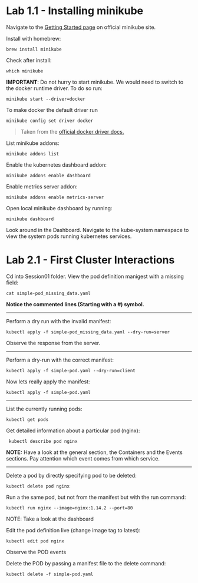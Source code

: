 # Lab 1.1 - Installing minikube

Navigate to the [Getting Started page](https://minikube.sigs.k8s.io/docs/start/) on official minikube site.

Install with homebrew:
```
brew install minikube
```

Check after install:
```
which minikube
```

**IMPORTANT**: Do not hurry to start minikube. We would need to switch to the docker runtime driver. To do so run:

```
minikube start --driver=docker
```

To make docker the default driver run

```
minikube config set driver docker
```

> Taken from the [official docker driver docs.](https://minikube.sigs.k8s.io/docs/drivers/docker/)

List minikube addons:
```
minikube addons list
```

Enable the kubernetes dashboard addon:
```
minikube addons enable dashboard
```

Enable metrics server addon:
```
minikube addons enable metrics-server
```

Open local minikube dashboard by running:
```
minikube dashboard
```
Look around in the Dashboard. Navigate to the kube-system namespace to view the system pods running kubernetes services.

# Lab 2.1 - First Cluster Interactions

Cd into Session01 folder. View the pod definition manigest with a missing field:
```
cat simple-pod_missing_data.yaml
```
**Notice the commented lines (Starting with a #) symbol.**
 

***


Perform a dry run with the invalid manifest:
```
kubectl apply -f simple-pod_missing_data.yaml --dry-run=server
```
Observe the response from the server.

***

Perform a dry-run with the correct manifest:
```
kubectl apply -f simple-pod.yaml --dry-run=client
```

Now lets really apply the manifest:
```
kubectl apply -f simple-pod.yaml 
```
***
List the currently running pods:
```
kubectl get pods
```


Get detailed information about a particular pod (nginx):
```
 kubectl describe pod nginx
```
**NOTE:** Have a look at the general section, the Containers and the Events sections. Pay attention which event comes from which service.

***
Delete a pod by directly specifying pod to be deleted:
```
kubectl delete pod nginx
```

Run a the same pod, but not from the manifest but with the run command:
```
kubectl run nginx --image=nginx:1.14.2 --port=80
```
NOTE: Take a look at the dashboard

Edit the pod definition live (change image tag to latest):
```
kubectl edit pod nginx
```
Observe the POD events

Delete the POD by passing a manifest file to the delete command:
```
kubectl delete -f simple-pod.yaml
```